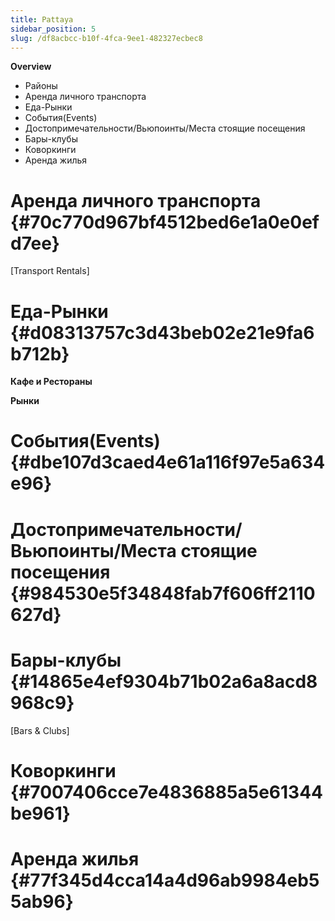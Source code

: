 ```yaml
---
title: Pattaya
sidebar_position: 5
slug: /df8acbcc-b10f-4fca-9ee1-482327ecbec8
---
```




**Overview**

- Районы
- Аренда личного транспорта
- Еда-Рынки
- События(Events)
- Достопримечательности/Вьюпоинты/Места стоящие посещения
- Бары-клубы
- Коворкинги
- Аренда жилья

# Аренда личного транспорта {#70c770d967bf4512bed6e1a0e0efd7ee}


[Transport Rentals]


# Еда-Рынки {#d08313757c3d43beb02e21e9fa6b712b}


**Кафе и Рестораны**


**Рынки**


# События(Events) {#dbe107d3caed4e61a116f97e5a634e96}


# Достопримечательности/Вьюпоинты/Места стоящие посещения {#984530e5f34848fab7f606ff2110627d}


# Бары-клубы {#14865e4ef9304b71b02a6a8acd8968c9}


[Bars & Clubs]


# Коворкинги {#7007406cce7e4836885a5e61344be961}


# Аренда жилья {#77f345d4cca14a4d96ab9984eb55ab96}

